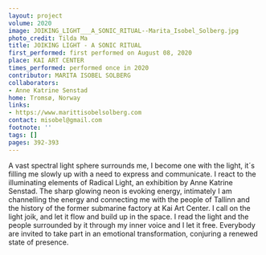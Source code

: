```yaml
---
layout: project
volume: 2020
image: JOIKING_LIGHT___A_SONIC_RITUAL--Marita_Isobel_Solberg.jpg
photo_credit: Tilda Ma
title: JOIKING LIGHT - A SONIC RITUAL
first_performed: first performed on August 08, 2020
place: KAI ART CENTER
times_performed: performed once in 2020
contributor: MARITA ISOBEL SOLBERG
collaborators:
- Anne Katrine Senstad
home: Tromsø, Norway
links:
- https://www.marittisobelsolberg.com
contact: misobel@gmail.com
footnote: ''
tags: []
pages: 392-393
---
```




A vast spectral light sphere surrounds me, I become one with the light, it´s filling me slowly up with a need to express and communicate.
I react to the illuminating elements of Radical Light, an exhibition by Anne Katrine Senstad. The sharp glowing neon is evoking energy, intimately I am channelling the energy and connecting me with the people of Tallinn and the history of the former submarine factory at Kai Art Center. I call on the light joik, and let it flow and build up in the space. I read the light and the people surrounded by it through my inner voice and I let it free. Everybody are invited to take part in an emotional transformation, conjuring a renewed state of presence.




 
